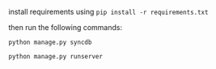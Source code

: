 install requirements using `pip install -r requirements.txt`

then run the following commands:

<code>python manage.py syncdb</code>

<code>python manage.py runserver</code>
